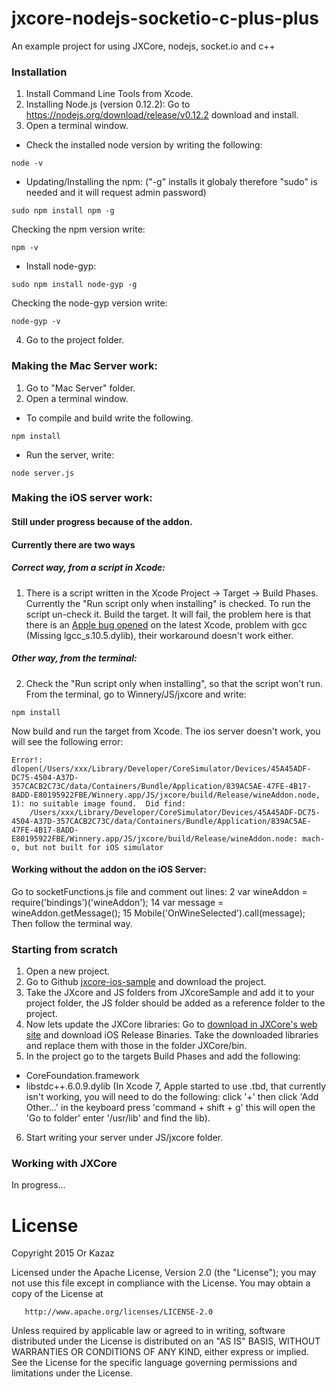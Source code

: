 # jxcore-nodejs-socketio-c-plus-plus
An example project for using JXCore, nodejs, socket.io and c++

### Installation
1. Install Command Line Tools from Xcode.
2. Installing Node.js (version 0.12.2):
Go to https://nodejs.org/download/release/v0.12.2 download and install.
3. Open a terminal window.
* Check the installed node version by writing the following:
```
node -v
```
* Updating/Installing the npm:
("-g" installs it globaly therefore "sudo" is needed and it will request admin password)
```
sudo npm install npm -g
```
Checking the npm version write:
```
npm -v
```
* Install node-gyp:
```
sudo npm install node-gyp -g
```
Checking the node-gyp version write:
```
node-gyp -v
```
4. Go to the project folder.

### Making the Mac Server work:
1. Go to "Mac Server" folder.
2. Open a terminal window.
* To compile and build write the following.
```
npm install
```
* Run the server, write:
```
node server.js
```
### Making the iOS server work:
#### Still under progress because of the addon.
#### Currently there are two ways
##### Correct way, from a script in Xcode:
1. There is a script written in the Xcode Project -> Target -> Build Phases.
Currently the "Run script only when installing" is checked. To run the script un-check it. Build the target. It will fail, the problem here is that there is an [Apple bug opened](https://forums.developer.apple.com/thread/4572) on the latest Xcode, problem with gcc (Missing lgcc_s.10.5.dylib), their workaround doesn't work either.

##### Other way, from the terminal:
2. Check the "Run script only when installing", so that the script won't run. From the terminal, go to Winnery/JS/jxcore and write:
```
npm install
```
Now build and run the target from Xcode. The ios server doesn't work, you will see the following error:
```
Error!: dlopen(/Users/xxx/Library/Developer/CoreSimulator/Devices/45A45ADF-DC75-4504-A37D-357CACB2C73C/data/Containers/Bundle/Application/839AC5AE-47FE-4B17-8ADD-E80195922FBE/Winnery.app/JS/jxcore/build/Release/wineAddon.node, 1): no suitable image found.  Did find:
	/Users/xxx/Library/Developer/CoreSimulator/Devices/45A45ADF-DC75-4504-A37D-357CACB2C73C/data/Containers/Bundle/Application/839AC5AE-47FE-4B17-8ADD-E80195922FBE/Winnery.app/JS/jxcore/build/Release/wineAddon.node: mach-o, but not built for iOS simulator
```
#### Working without the addon on the iOS Server:
Go to socketFunctions.js file and comment out lines:
2 var wineAddon = require('bindings')('wineAddon');
14 var message = wineAddon.getMessage();
15 Mobile('OnWineSelected').call(message);
Then follow the terminal way.

### Starting from scratch
1. Open a new project.
2. Go to Github [jxcore-ios-sample](https://github.com/jxcore/jxcore-ios-sample) and download the project.
3. Take the JXcore and JS folders from JXcoreSample and add it to your project folder, the JS folder should be added as a reference folder to the project.
4. Now lets update the JXCore libraries:
Go to [download in JXCore's web site](http://jxcore.com/downloads/) and download iOS Release Binaries. Take the downloaded libraries and replace them with those in the folder JXCore/bin.
5. In the project go to the targets Build Phases and add the following:
* CoreFoundation.framework
* libstdc++.6.0.9.dylib (In Xcode 7, Apple started to use .tbd, that currently isn't working, you will need to do the following: click '+' then click 'Add Other...' in the keyboard press 'command + shift + g' this will open the 'Go to folder' enter '/usr/lib' and find the lib).
6. Start writing your server under JS/jxcore folder.

### Working with JXCore
In progress...

# License
Copyright 2015 Or Kazaz

   Licensed under the Apache License, Version 2.0 (the "License");
   you may not use this file except in compliance with the License.
   You may obtain a copy of the License at

       http://www.apache.org/licenses/LICENSE-2.0

   Unless required by applicable law or agreed to in writing, software
   distributed under the License is distributed on an "AS IS" BASIS,
   WITHOUT WARRANTIES OR CONDITIONS OF ANY KIND, either express or implied.
   See the License for the specific language governing permissions and
   limitations under the License.
